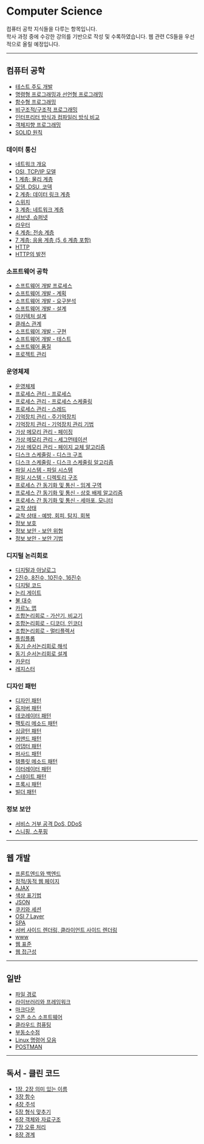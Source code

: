 # Computer Science
컴퓨터 공학 지식들을 다루는 항목입니다. <br/>
학사 과정 중에 수강한 강의를 기반으로 작성 및 수록하였습니다. 웹 관련 CS들을 우선적으로 올릴 예정입니다.

---
## 컴퓨터 공학
- [테스트 주도 개발](https://velog.io/@bami/%ED%85%8C%EC%8A%A4%ED%8A%B8-%EC%A3%BC%EB%8F%84-%EA%B0%9C%EB%B0%9C) <br>
- [명령형 프로그래밍과 선언형 프로그래밍](https://velog.io/@bami/%EB%AA%85%EB%A0%B9%ED%98%95-%ED%94%84%EB%A1%9C%EA%B7%B8%EB%9E%98%EB%B0%8D%EA%B3%BC-%EC%84%A0%EC%96%B8%ED%98%95-%ED%94%84%EB%A1%9C%EA%B7%B8%EB%9E%98%EB%B0%8D) <br>
- [함수형 프로그래밍](https://velog.io/@bami/%ED%95%A8%EC%88%98%ED%98%95-%ED%94%84%EB%A1%9C%EA%B7%B8%EB%9E%98%EB%B0%8D) <br>
- [비구조적/구조적 프로그래밍](https://velog.io/@bami/%EB%B9%84%EA%B5%AC%EC%A1%B0%EC%A0%81-%ED%94%84%EB%A1%9C%EA%B7%B8%EB%9E%98%EB%B0%8D%EA%B3%BC-%EA%B5%AC%EC%A1%B0%EC%A0%81-%ED%94%84%EB%A1%9C%EA%B7%B8%EB%9E%98%EB%B0%8D) <br/>
- [인터프리터 방식과 컴파일러 방식 비교](https://velog.io/@bami/%EC%9D%B8%ED%84%B0%ED%94%84%EB%A6%AC%ED%84%B0-%EB%B0%A9%EC%8B%9D%EA%B3%BC-%EC%BB%B4%ED%8C%8C%EC%9D%BC%EB%9F%AC-%EB%B0%A9%EC%8B%9D) <br/>
- [객체지향 프로그래밍](https://velog.io/@bami/%EA%B0%9D%EC%B2%B4%EC%A7%80%ED%96%A5-%ED%94%84%EB%A1%9C%EA%B7%B8%EB%9E%98%EB%B0%8D) <br/>
- [SOLID 원칙](https://velog.io/@bami/SOLID-%EC%9B%90%EC%B9%99) <br/>

### 데이터 통신
- [네트워크 개요](https://velog.io/@bami/%EB%84%A4%ED%8A%B8%EC%9B%8C%ED%81%AC-%EA%B0%9C%EC%9A%94#%ED%8C%A8%ED%82%B7) <br/>
- [OSI, TCP/IP 모델](https://velog.io/@bami/OSI-%EB%AA%A8%EB%8D%B8%EA%B3%BC-TCPIP-%EB%AA%A8%EB%8D%B8) <br/>
- [1 계층: 물리 계층](https://velog.io/@bami/1%EA%B3%84%EC%B8%B5-%EB%AC%BC%EB%A6%AC-%EA%B3%84%EC%B8%B5) <br/>
- [모뎀, DSU, 코덱](https://velog.io/@bami/%EB%AA%A8%EB%8E%80-DSU-%EC%BD%94%EB%8D%B1) <br/>
- [2 계층: 데이터 링크 계층](https://velog.io/@bami/2%EA%B3%84%EC%B8%B5-%EB%8D%B0%EC%9D%B4%ED%84%B0-%EB%A7%81%ED%81%AC-%EA%B3%84%EC%B8%B5) <br/>
- [스위치](https://velog.io/@bami/%EC%8A%A4%EC%9C%84%EC%B9%98#%EA%B0%80%EC%83%81-%ED%9A%8C%EC%84%A0) <br/>
- [3 계층: 네트워크 계층](https://velog.io/@bami/3%EA%B3%84%EC%B8%B5-%EB%84%A4%ED%8A%B8%EC%9B%8C%ED%81%AC-%EA%B3%84%EC%B8%B5) <br/>
- [서브넷, 슈퍼넷](https://velog.io/@bami/%EC%84%9C%EB%B8%8C%EB%84%B7-%EC%8A%88%ED%8D%BC%EB%84%B7) <br/>
- [라우터](https://velog.io/@bami/%EB%9D%BC%EC%9A%B0%ED%84%B0) <br/>
- [4 계층: 전송 계층](https://velog.io/@bami/%EC%A0%9C4-%EA%B3%84%EC%B8%B5-%EC%A0%84%EC%86%A1-%EA%B3%84%EC%B8%B5) <br/>
- [7 계층: 응용 계층 (5, 6 계층 포함)](https://velog.io/@bami/%EC%A0%9C-7-%EA%B3%84%EC%B8%B5-%EC%9D%91%EC%9A%A9-%EA%B3%84%EC%B8%B5) <br/>
- [HTTP](https://velog.io/@bami/HTTP) <br/>
- [HTTP의 발전](https://velog.io/@bami/HTTP%EC%9D%98-%EB%B0%9C%EC%A0%84#binary-framing-layer) <br/>

### 소프트웨어 공학
- [소프트웨어 개발 프로세스](https://velog.io/@bami/%EC%86%8C%ED%94%84%ED%8A%B8%EC%9B%A8%EC%96%B4-%EA%B0%9C%EB%B0%9C-%ED%94%84%EB%A1%9C%EC%84%B8%EC%8A%A4-7z3wby3l) <br/>
- [소프트웨어 개발 - 계획](https://velog.io/@bami/%EC%86%8C%ED%94%84%ED%8A%B8%EC%9B%A8%EC%96%B4-%EA%B0%9C%EB%B0%9C-%EA%B3%84%ED%9A%8D) <br/>
- [소프트웨어 개발 - 요구분석](https://velog.io/@bami/%EC%86%8C%ED%94%84%ED%8A%B8%EC%9B%A8%EC%96%B4-%EA%B0%9C%EB%B0%9C-%EC%9A%94%EA%B5%AC%EB%B6%84%EC%84%9D) <br/>
- [소프트웨어 개발 - 설계](https://velog.io/@bami/%EC%86%8C%ED%94%84%ED%8A%B8%EC%9B%A8%EC%96%B4-%EA%B0%9C%EB%B0%9C-%EC%84%A4%EA%B3%84) <br/>
- [아키텍처 설계](https://velog.io/@bami/%EC%95%84%ED%82%A4%ED%85%8D%EC%B2%98-%EC%84%A4%EA%B3%84) <br/>
- [클래스 관계](https://velog.io/@bami/%ED%81%B4%EB%9E%98%EC%8A%A4-%EA%B4%80%EA%B3%84) <br/>
- [소프트웨어 개발 - 구현](https://velog.io/@bami/%EC%86%8C%ED%94%84%ED%8A%B8%EC%9B%A8%EC%96%B4-%EA%B0%9C%EB%B0%9C-%EA%B5%AC%ED%98%84) <br/>
- [소프트웨어 개발 - 테스트](https://velog.io/@bami/%EC%86%8C%ED%94%84%ED%8A%B8%EC%9B%A8%EC%96%B4-%EA%B0%9C%EB%B0%9C-%ED%85%8C%EC%8A%A4%ED%8A%B8) <br/>
- [소프트웨어 품질](https://velog.io/@bami/%EC%86%8C%ED%94%84%ED%8A%B8%EC%9B%A8%EC%96%B4-%ED%92%88%EC%A7%88) <br/>
- [프로젝트 관리](https://velog.io/@bami/%ED%94%84%EB%A1%9C%EC%A0%9D%ED%8A%B8-%EA%B4%80%EB%A6%AC) <br/>

### 운영체제
- [운영체제](https://velog.io/@bami/%EC%9A%B4%EC%98%81%EC%B2%B4%EC%A0%9C) <br/>
- [프로세스 관리 - 프로세스](https://velog.io/@bami/%ED%94%84%EB%A1%9C%EC%84%B8%EC%8A%A4-%EA%B4%80%EB%A6%AC-%ED%94%84%EB%A1%9C%EC%84%B8%EC%8A%A4) <br/>
- [프로세스 관리 - 프로세스 스케줄링](https://velog.io/@bami/%ED%94%84%EB%A1%9C%EC%84%B8%EC%8A%A4-%EA%B4%80%EB%A6%AC-%ED%94%84%EB%A1%9C%EC%84%B8%EC%8A%A4-%EC%8A%A4%EC%BC%80%EC%A4%84%EB%A7%81) <br/>
- [프로세스 관리 - 스레드](https://velog.io/@bami/%ED%94%84%EB%A1%9C%EC%84%B8%EC%8A%A4-%EA%B4%80%EB%A6%AC-%EC%8A%A4%EB%A0%88%EB%93%9C) <br/>
- [기억장치 관리 - 주기억장치](https://velog.io/@bami/%EA%B8%B0%EC%96%B5%EC%9E%A5%EC%B9%98-%EA%B4%80%EB%A6%AC-%EC%A3%BC%EA%B8%B0%EC%96%B5%EC%9E%A5%EC%B9%98) <br/>
- [기억장치 관리 - 기억장치 관리 기법](https://velog.io/@bami/%EA%B8%B0%EC%96%B5%EC%9E%A5%EC%B9%98-%EA%B4%80%EB%A6%AC-%EA%B8%B0%EC%96%B5%EC%9E%A5%EC%B9%98-%EA%B4%80%EB%A6%AC-%EA%B8%B0%EB%B2%95) <br/>
- [가상 메모리 관리 - 페이징](https://velog.io/@bami/%EA%B0%80%EC%83%81-%EB%A9%94%EB%AA%A8%EB%A6%AC-%EA%B4%80%EB%A6%AC-%ED%8E%98%EC%9D%B4%EC%A7%95) <br/>
- [가상 메모리 관리 - 세그먼테이션](https://velog.io/@bami/%EA%B0%80%EC%83%81-%EB%A9%94%EB%AA%A8%EB%A6%AC-%EA%B4%80%EB%A6%AC-%EC%84%B8%EA%B7%B8%EB%A8%BC%ED%85%8C%EC%9D%B4%EC%85%98-lvkov61m) <br/>
- [가상 메모리 관리 - 페이지 교체 알고리즘](https://velog.io/@bami/%EA%B0%80%EC%83%81-%EB%A9%94%EB%AA%A8%EB%A6%AC-%EA%B4%80%EB%A6%AC-%ED%8E%98%EC%9D%B4%EC%A7%80-%EA%B5%90%EC%B2%B4-%EC%95%8C%EA%B3%A0%EB%A6%AC%EC%A6%98) <br/>
- [디스크 스케줄링 - 디스크 구조](https://velog.io/@bami/%EB%94%94%EC%8A%A4%ED%81%AC-%EC%8A%A4%EC%BC%80%EC%A4%84%EB%A7%81-%EB%94%94%EC%8A%A4%ED%81%AC-%EA%B5%AC%EC%A1%B0) <br/>
- [디스크 스케줄링 - 디스크 스케줄링 알고리즘](https://velog.io/@bami/%EB%94%94%EC%8A%A4%ED%81%AC-%EC%8A%A4%EC%BC%80%EC%A4%84%EB%A7%81-%EB%94%94%EC%8A%A4%ED%81%AC-%EC%8A%A4%EC%BC%80%EC%A4%84%EB%A7%81-%EC%95%8C%EA%B3%A0%EB%A6%AC%EC%A6%98) <br/>
- [파일 시스템 - 파일 시스템](https://velog.io/@bami/%ED%8C%8C%EC%9D%BC-%EC%8B%9C%EC%8A%A4%ED%85%9C-%ED%8C%8C%EC%9D%BC-%EC%8B%9C%EC%8A%A4%ED%85%9C) <br/>
- [파일 시스템 - 디렉토리 구조](https://velog.io/@bami/%ED%8C%8C%EC%9D%BC-%EA%B2%BD%EB%A1%9C-%EC%A0%88%EB%8C%80-%EA%B2%BD%EB%A1%9C%EC%99%80-%EC%83%81%EB%8C%80-%EA%B2%BD%EB%A1%9C) <br/>
- [프로세스 간 동기화 및 통신 - 임계 구역](https://velog.io/@bami/%ED%94%84%EB%A1%9C%EC%84%B8%EC%8A%A4%EA%B0%84-%EB%8F%99%EA%B8%B0%ED%99%94-%EB%B0%8F-%ED%86%B5%EC%8B%A0-%EC%9E%84%EA%B3%84-%EA%B5%AC%EC%97%AD) <br/>
- [프로세스 간 동기화 및 통신 - 상호 배제 알고리즘](https://velog.io/@bami/%ED%94%84%EB%A1%9C%EC%84%B8%EC%8A%A4-%EA%B0%84-%EB%8F%99%EA%B8%B0%ED%99%94-%EB%B0%8F-%ED%86%B5%EC%8B%A0-%EC%83%81%ED%98%B8-%EB%B0%B0%EC%A0%9C-%EC%95%8C%EA%B3%A0%EB%A6%AC%EC%A6%98-%EC%84%B8%EB%A7%88%ED%8F%AC) <br/>
- [프로세스 간 동기화 및 통신 - 세마포, 모니터](https://velog.io/@bami/%ED%94%84%EB%A1%9C%EC%84%B8%EC%8A%A4-%EA%B0%84-%EB%8F%99%EA%B8%B0%ED%99%94-%EB%B0%8F-%ED%86%B5%EC%8B%A0-%EC%84%B8%EB%A7%88%ED%8F%AC-%EB%AA%A8%EB%8B%88%ED%84%B0) <br/>
- [교착 상태](https://velog.io/@bami/%EA%B5%90%EC%B0%A9-%EC%83%81%ED%83%9C) <br/>
- [교착 상태 - 예방, 회피, 탐지, 회복](https://velog.io/@bami/%EA%B5%90%EC%B0%A9-%EC%83%81%ED%83%9C-%EC%98%88%EB%B0%A9-%ED%9A%8C%ED%94%BC-%ED%83%90%EC%A7%80-%ED%9A%8C%EB%B3%B5) <br/>
- [정보 보호](https://velog.io/@bami/%EC%A0%95%EB%B3%B4-%EB%B3%B4%ED%98%B8) <br/>
- [정보 보안 - 보안 위협](https://velog.io/@bami/%EC%A0%95%EB%B3%B4-%EB%B3%B4%EC%95%88) <br/>
- [정보 보안 - 보안 기법](https://velog.io/@bami/%EC%A0%95%EB%B3%B4-%EB%B3%B4%EC%95%88-%EA%B8%B0%EB%B2%95) <br/>

### 디지털 논리회로
- [디지털과 아날로그](https://velog.io/@bami/%EB%94%94%EC%A7%80%ED%84%B8%EA%B3%BC-%EC%95%84%EB%82%A0%EB%A1%9C%EA%B7%B8) <br/>
- [2진수, 8진수, 10진수, 16진수](https://velog.io/@bami/2%EC%A7%84%EC%88%98-8%EC%A7%84%EC%88%98-10%EC%A7%84%EC%88%98-16%EC%A7%84%EC%88%98)<br/>
- [디지털 코드](https://velog.io/@bami/%EB%94%94%EC%A7%80%ED%84%B8-%EC%BD%94%EB%93%9C) <br/>
- [논리 게이트](https://velog.io/@bami/%EB%85%BC%EB%A6%AC-%EA%B2%8C%EC%9D%B4%ED%8A%B8) <br/>
- [불 대수](https://velog.io/@bami/%EB%B6%88-%EB%8C%80%EC%88%98) <br/>
- [카르노 맵](https://velog.io/@bami/%EC%B9%B4%EB%A5%B4%EB%85%B8-%EB%A7%B5) <br/>
- [조합논리회로 - 가산기, 비교기](https://velog.io/@bami/%EC%A1%B0%ED%95%A9%EB%85%BC%EB%A6%AC%ED%9A%8C%EB%A1%9C-%EA%B0%80%EC%82%B0%EA%B8%B0-%EB%B9%84%EA%B5%90%EA%B8%B0) <br/>
- [조합논리회로 - 디코더, 인코더](https://velog.io/@bami/%EC%A1%B0%ED%95%A9%EB%85%BC%EB%A6%AC%ED%9A%8C%EB%A1%9C-%EB%94%94%EC%BD%94%EB%8D%94-%EC%9D%B8%EC%BD%94%EB%8D%94) <br/>
- [조합논리회로 - 멀티플렉서](https://velog.io/@bami/%EC%A1%B0%ED%95%A9%EB%85%BC%EB%A6%AC%ED%9A%8C%EB%A1%9C-%EB%A9%80%ED%8B%B0%ED%94%8C%EB%A0%89%EC%84%9C) <br/>
- [플립플롭](https://velog.io/@bami/%ED%94%8C%EB%A6%BD%ED%94%8C%EB%A1%AD) <br/>
- [동기 순서논리회로 해석](https://velog.io/@bami/%EB%8F%99%EA%B8%B0-%EC%88%9C%EC%84%9C%EB%85%BC%EB%A6%AC%ED%9A%8C%EB%A1%9C) <br/>
- [동기 순서논리회로 설계](https://velog.io/@bami/%EB%8F%99%EA%B8%B0-%EC%88%9C%EC%84%9C%EB%85%BC%EB%A6%AC%ED%9A%8C%EB%A1%9C-%EC%84%A4%EA%B3%84) <br/>
- [카운터](https://velog.io/@bami/%EC%B9%B4%EC%9A%B4%ED%84%B0) <br/>
- [레지스터](https://velog.io/@bami/%EB%A0%88%EC%A7%80%EC%8A%A4%ED%84%B0) <br/>

### 디자인 패턴
- [디자인 패턴](https://velog.io/@bami/%EB%94%94%EC%9E%90%EC%9D%B8-%ED%8C%A8%ED%84%B4) <br/>
- [옵저버 패턴](https://velog.io/@bami/%EC%98%B5%EC%A0%80%EB%B2%84-%ED%8C%A8%ED%84%B4-Observer-Pattern) <br/>
- [데코레이터 패턴](https://velog.io/@bami/%EB%8D%B0%EC%BD%94%EB%A0%88%EC%9D%B4%ED%84%B0-%ED%8C%A8%ED%84%B4-Decorator-Pattern) <br/>
- [팩토리 메소드 패턴](https://velog.io/@bami/%ED%8C%A9%ED%86%A0%EB%A6%AC-%EB%A9%94%EC%86%8C%EB%93%9C-%ED%8C%A8%ED%84%B4-Factory-Method-Pattern) <br/>
- [싱글턴 패턴](https://velog.io/@bami/%EC%8B%B1%EA%B8%80%ED%84%B4-%ED%8C%A8%ED%84%B4-Singleton-Pattern) <br/>
- [커맨드 패턴](https://velog.io/@bami/%EC%BB%A4%EB%A7%A8%EB%93%9C-%ED%8C%A8%ED%84%B4-Command-Pattern) <br/>
- [어댑터 패턴](https://velog.io/@bami/%EC%96%B4%EB%8C%91%ED%84%B0-%ED%8C%A8%ED%84%B4-Adapter-Pattern) <br/>
- [퍼사드 패턴](https://velog.io/@bami/%ED%8D%BC%EC%82%AC%EB%93%9C-%ED%8C%A8%ED%84%B4-Faade-Pattern) <br/>
- [탬플릿 메소드 패턴](https://velog.io/@bami/%ED%85%9C%ED%94%8C%EB%A6%BF-%EB%A9%94%EC%86%8C%EB%93%9C-%ED%8C%A8%ED%84%B4-Template-Method-Pattern) <br/>
- [이터레이터 패턴](https://velog.io/@bami/%EC%9D%B4%ED%84%B0%EB%A0%88%EC%9D%B4%ED%84%B0-%ED%8C%A8%ED%84%B4-Iterator-Pattern) <br/>
- [스테이트 패턴](https://velog.io/@bami/%EC%8A%A4%ED%85%8C%EC%9D%B4%ED%8A%B8-%ED%8C%A8%ED%84%B4-State-Pattern) <br/>
- [프록시 패턴](https://velog.io/@bami/%ED%94%84%EB%A1%9D%EC%8B%9C-%ED%8C%A8%ED%84%B4-Proxy-Pattern) <br/>
- [빌더 패턴](https://velog.io/@bami/Builder-Pattern) <br/>

### 정보 보안
- [서비스 거부 공격 DoS, DDoS](https://velog.io/@bami/%EC%84%9C%EB%B9%84%EC%8A%A4-%EA%B1%B0%EB%B6%80-%EA%B3%B5%EA%B2%A9-DoS-DDoS) <br/>
- [스니핑, 스푸핑](https://velog.io/@bami/%EC%8A%A4%EB%8B%88%ED%95%91-%EC%8A%A4%ED%91%B8%ED%95%91) <br/>

---

## 웹 개발
- [프론트엔드와 백엔드](https://velog.io/@bami/Front-end-Back-end) <br/>
- [정적/동적 웹 페이지](https://velog.io/@bami/%EC%A0%95%EC%A0%81-%EC%9B%B9-%ED%8E%98%EC%9D%B4%EC%A7%80%EC%99%80-%EB%8F%99%EC%A0%81-%EC%9B%B9-%ED%8E%98%EC%9D%B4%EC%A7%80) <br/>
- [AJAX](https://velog.io/@bami/Ajax) <br>
- [색상 표기법](https://velog.io/@bami/%EC%83%89%EC%83%81-%ED%91%9C%EA%B8%B0%EB%B2%95) <br>
- [JSON](https://velog.io/@bami/JSON) <br>
- [쿠키와 세션](https://velog.io/@bami/%EC%BF%A0%ED%82%A4%EC%99%80-%EC%84%B8%EC%85%98) <br>
- [OSI 7 Layer](https://velog.io/@bami/OSI-7-Layer) <br>
- [SPA](https://velog.io/@bami/SPA-Single-Page-Application) <br>
- [서버 사이드 렌더링, 클라이언트 사이드 렌더링](https://velog.io/@bami/%EC%84%9C%EB%B2%84-%EC%82%AC%EC%9D%B4%EB%93%9C-%EB%A0%8C%EB%8D%94%EB%A7%81-%ED%81%B4%EB%9D%BC%EC%9D%B4%EC%96%B8%ED%8A%B8-%EC%82%AC%EC%9D%B4%EB%93%9C-%EB%A0%8C%EB%8D%94%EB%A7%81) <br>
- [www](https://velog.io/@bami/www) <br/>
- [웹 표준](https://velog.io/@bami/%EC%9B%B9-%ED%91%9C%EC%A4%80-%EC%95%8C%EC%95%84%EB%B3%B4%EA%B8%B0) <br/>
- [웹 접근성](https://velog.io/@bami/%EC%9B%B9-%EC%A0%91%EA%B7%BC%EC%84%B1) <br/>

---

## 일반
- [파일 경로](https://velog.io/@bami/%ED%8C%8C%EC%9D%BC-%EA%B2%BD%EB%A1%9C-%EC%A0%88%EB%8C%80-%EA%B2%BD%EB%A1%9C%EC%99%80-%EC%83%81%EB%8C%80-%EA%B2%BD%EB%A1%9C) <br>
- [라이브러리와 프레임워크](https://velog.io/@bami/%EB%9D%BC%EC%9D%B4%EB%B8%8C%EB%9F%AC%EB%A6%AC%EC%99%80-%ED%94%84%EB%A0%88%EC%9E%84%EC%9B%8C%ED%81%AC) <br>
- [마크다운](https://velog.io/@bami/%EB%A7%88%ED%81%AC%EB%8B%A4%EC%9A%B4-5hhylgaq) <br>
- [오픈 소스 소프트웨어](https://velog.io/@bami/%EC%98%A4%ED%94%88-%EC%86%8C%EC%8A%A4-%EC%86%8C%ED%94%84%ED%8A%B8%EC%9B%A8%EC%96%B4) <br>
- [클라우드 컴퓨팅](https://velog.io/@bami/%ED%81%B4%EB%9D%BC%EC%9A%B0%EB%93%9C-%EC%BB%B4%ED%93%A8%ED%8C%85) <br>
- [부동소수점](https://velog.io/@bami/%EB%B6%80%EB%8F%99%EC%86%8C%EC%88%98%EC%A0%90-%ED%91%9C%ED%98%84)<br/>
- [Linux 명령어 모음](https://velog.io/@bami/Linux-%EB%AA%85%EB%A0%B9%EC%96%B4-%EB%AA%A8%EC%9D%8C) <br/>
- [POSTMAN](https://velog.io/@bami/Postman-%EC%82%AC%EC%9A%A9%ED%95%98%EA%B8%B0) <br/>

---

## 독서 - 클린 코드
- [1장, 2장 의미 있는 이름](https://velog.io/@bami/Clean-Code-2%EC%9E%A5-%EC%9D%98%EB%AF%B8-%EC%9E%88%EB%8A%94-%EC%9D%B4%EB%A6%84) <br>
- [3장 함수](https://velog.io/@bami/Clean-Code-3%EC%9E%A5-%ED%95%A8%EC%88%98) <br>
- [4장 주석](https://velog.io/@bami/Clean-Code-4%EC%9E%A5-%EC%A3%BC%EC%84%9D) <br>
- [5장 형식 맞추기](https://velog.io/@bami/Clean-Code-5%EC%9E%A5-%ED%98%95%EC%8B%9D-%EB%A7%9E%EC%B6%94%EA%B8%B0) <br>
- [6장 객체와 자료구조](https://velog.io/@bami/Clean-Code-6%EC%9E%A5-%EA%B0%9D%EC%B2%B4%EC%99%80-%EC%9E%90%EB%A3%8C%EA%B5%AC%EC%A1%B0) <br>
- [7장 오류 처리](https://velog.io/@bami/Clean-Code-7%EC%9E%A5-%EC%98%A4%EB%A5%98-%EC%B2%98%EB%A6%AC) <br>
- [8장 경계](https://velog.io/@bami/Clean-Code-8%EC%9E%A5-%EA%B2%BD%EA%B3%84) <br>
